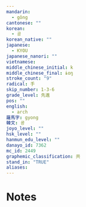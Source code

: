 ```yaml
---
mandarin:
  - gǒng
cantonese: ""
korean:
  - 공
korean_native: ""
japanese:
  - KYOU
japanese_nanori: ""
vietnamese:
middle_chinese_initial: k
middle_chinese_final: ɨoŋ
stroke_count: "9"
radical: 手
skip_number: 1-3-6
grade_level: 先進
pos: ""
english:
  - arch
羅馬字: gyong
韓文: 굥
joyo_level: ""
hsk_level: ""
hanmun_edu_level: ""
danayo_id: 7362
mc_id: 2449
graphemic_classification: 共
stand_in: "TRUE"
aliases:
---
```


# Notes
